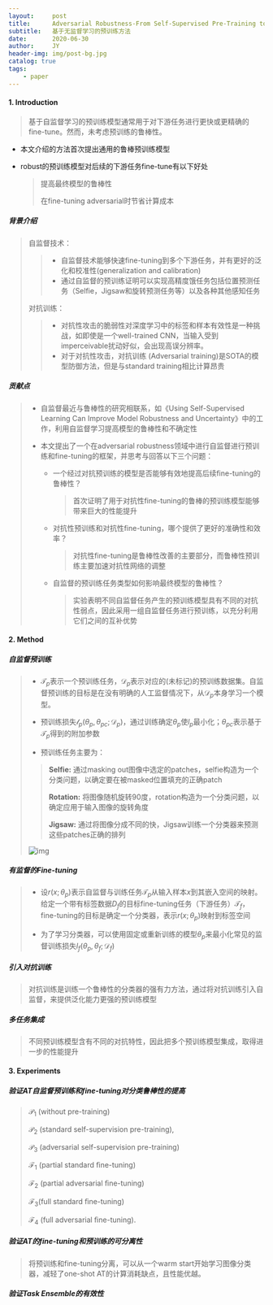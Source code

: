 ```yaml
---
layout:     post
title:      Adversarial Robustness-From Self-Supervised Pre-Training to Fine-Tuning
subtitle:   基于无监督学习的预训练方法
date:       2020-06-30
author:     JY
header-img: img/post-bg.jpg
catalog: true
tags:
    - paper
---
```




#### 1. Introduction

> 基于自监督学习的预训练模型通常用于对下游任务进行更快或更精确的fine-tune。然而，未考虑预训练的鲁棒性。

- 本文介绍的方法首次提出通用的鲁棒预训练模型

- robust的预训练模型对后续的下游任务fine-tune有以下好处

  > 提高最终模型的鲁棒性
  >
  > 在fine-tuning adversarial时节省计算成本



##### **背景介绍**

> 自监督技术：
>
> > - 自监督技术能够快速fine-tuning到多个下游任务，并有更好的泛化和校准性(generalization and calibration)
> > - 通过自监督的预训练证明可以实现高精度饿任务包括位置预测任务（Selfie，Jigsaw和旋转预测任务等）以及各种其他感知任务
>
> 
>
> 对抗训练：
>
> > - 对抗性攻击的脆弱性对深度学习中的标签和样本有效性是一种挑战，如即使是一个well-trained CNN，当输入受到imperceivable扰动好似，会出现高误分辨率。
> > - 对于对抗性攻击，对抗训练 (Adversarial training)是SOTA的模型防御方法，但是与standard training相比计算昂贵



##### 贡献点

> - 自监督最近与鲁棒性的研究相联系，如《Using Self-Supervised Learning Can Improve Model Robustness and Uncertainty》中的工作，利用自监督学习提高模型的鲁棒性和不确定性
>
> - 本文提出了一个在adversarial robustness领域中进行自监督进行预训练和fine-tuning的框架，并思考与回答以下三个问题：
>
>   - 一个经过对抗预训练的模型是否能够有效地提高后续fine-tuning的鲁棒性？
>
>     > 首次证明了用于对抗性fine-tuning的鲁棒的预训练模型能够带来巨大的性能提升
>
>   - 对抗性预训练和对抗性fine-tuning，哪个提供了更好的准确性和效率？
>
>     > 对抗性fine-tuning是鲁棒性改善的主要部分，而鲁棒性预训练主要加速对抗性网络的调整
>
>   - 自监督的预训练任务类型如何影响最终模型的鲁棒性？
>
>     > 实验表明不同自监督任务产生的预训练模型具有不同的对抗性弱点，因此采用一组自监督任务进行预训练，以充分利用它们之间的互补优势



#### 2. Method

##### 自监督预训练

>- $\mathcal{T}_p$表示一个预训练任务，$\mathcal{D}_p$表示对应的(未标记)的预训练数据集。自监督预训练的目标是在没有明确的人工监督情况下，从$\mathcal{D}_p$本身学习一个模型。
>
>- 预训练损失$\mathcal{l}_p(\theta_p,\theta_{pc};\mathcal{D}_p)$，通过训练确定$\theta_p$使$l_p$最小化；$\theta_{pc}$表示基于$\mathcal{T}_p$得到的附加参数
>
>- 预训练任务主要为：
>
>  > **Selfie:** 通过masking out图像中选定的patches，selfie构造为一个分类问题，以确定要在被masked位置填充的正确patch
>  >
>  > 
>  >
>  > **Rotation:** 将图像随机旋转90度，rotation构造为一个分类问题，以确定应用于输入图像的旋转角度
>  >
>  > 
>  >
>  > **Jigsaw:** 通过将图像分成不同的快，Jigsaw训练一个分类器来预测这些patches正确的排列
>
>  
>
>  ![img](https://github.com/ZJU-CVs/zju-cvs.github.io/raw/master/img/picture/ad1.png)



##### 有监督的Fine-tuning

> - 设$r(x;\theta_p)$表示自监督与训练任务$\mathcal{T}_p$从输入样本$x$到其嵌入空间的映射。给定一个带有标签数据$D_f$的目标fine-tuning任务（下游任务）$\mathcal{T}_f$，fine-tuning的目标是确定一个分类器，表示$r(x;\theta_p)$映射到标签空间
>
> - 为了学习分类器，可以使用固定或重新训练的模型$\theta_p$来最小化常见的监督训练损失$l_f(\theta_p,\theta_f;\mathcal{D}_f)$



##### 引入对抗训练

> 对抗训练是训练一个鲁棒性的分类器的强有力方法，通过将对抗训练引入自监督，来提供泛化能力更强的预训练模型



##### 多任务集成

> 不同预训练模型含有不同的对抗特性，因此把多个预训练模型集成，取得进一步的性能提升



#### 3. Experiments

##### 验证AT自监督预训练和fine-tuning对分类鲁棒性的提高

> $\mathcal{P}_1$ (without pre-training)
>
> $\mathcal{P}_2$ (standard self-supervision pre-training),
>
> $\mathcal{P}_3$ (adversarial self-supervision pre-training)
>
> $\mathcal{F}_1$ (partial standard ﬁne-tuning) 
>
> $\mathcal{F}_2$ (partial adversarial ﬁne-tuning) 
>
> $\mathcal{F}_3$(full standard ﬁne-tuning)
>
> $\mathcal{F}_4$ (full adversarial ﬁne-tuning).

##### 验证AT的fine-tuning和预训练的可分离性

> 将预训练和fine-tuning分离，可以从一个warm start开始学习图像分类器，减轻了one-shot AT的计算消耗缺点，且性能优越。



##### 验证Task Ensemble的有效性